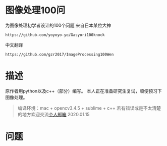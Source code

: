 # 图像处理100问
为图像处理初学者设计的100个问题
来自日本某位大神
```
https://github.com/yoyoyo-yo/Gasyori100knock
```
中文翻译
```
https://github.com/gzr2017/ImageProcessing100Wen
```

# 描述
原作者用python以及c++（部分）编写。
本人正在准备研究生复试，顺便预习下图像处理。

> 编译环境：mac + opencv3.4.5 + sublime + c++
若有错误或是不太清楚的地方欢迎交流[个人邮箱](skye.work@skye.work)
2020.01.15

# 问题
